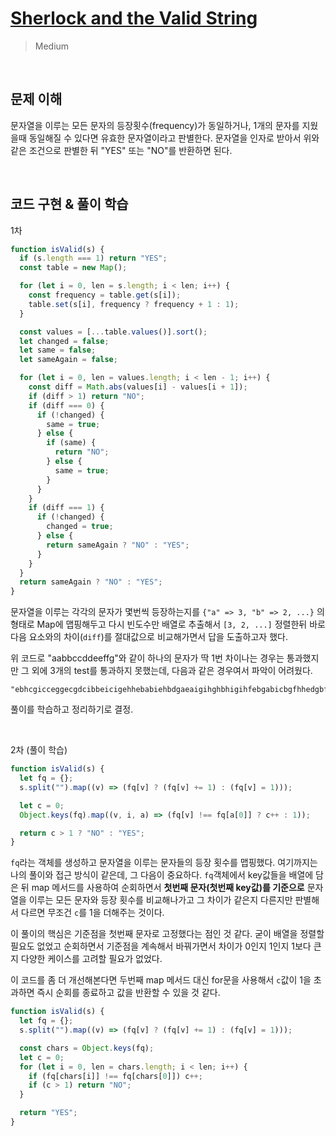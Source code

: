 # [Sherlock and the Valid String](https://www.hackerrank.com/challenges/sherlock-and-valid-string/problem?h_l=interview&playlist_slugs%5B%5D%5B%5D=interview-preparation-kit&playlist_slugs%5B%5D%5B%5D=strings&isFullScreen=true)

> Medium

<br />

## 문제 이해

문자열을 이루는 모든 문자의 등장횟수(frequency)가 동일하거나, 1개의 문자를 지웠을때 동일해질 수 있다면 유효한 문자열이라고 판별한다.
문자열을 인자로 받아서 위와 같은 조건으로 판별한 뒤 "YES" 또는 "NO"를 반환하면 된다.

<br />

## 코드 구현 & 풀이 학습

1차

```js
function isValid(s) {
  if (s.length === 1) return "YES";
  const table = new Map();

  for (let i = 0, len = s.length; i < len; i++) {
    const frequency = table.get(s[i]);
    table.set(s[i], frequency ? frequency + 1 : 1);
  }

  const values = [...table.values()].sort();
  let changed = false;
  let same = false;
  let sameAgain = false;

  for (let i = 0, len = values.length; i < len - 1; i++) {
    const diff = Math.abs(values[i] - values[i + 1]);
    if (diff > 1) return "NO";
    if (diff === 0) {
      if (!changed) {
        same = true;
      } else {
        if (same) {
          return "NO";
        } else {
          same = true;
        }
      }
    }
    if (diff === 1) {
      if (!changed) {
        changed = true;
      } else {
        return sameAgain ? "NO" : "YES";
      }
    }
  }
  return sameAgain ? "NO" : "YES";
}
```

문자열을 이루는 각각의 문자가 몇번씩 등장하는지를 `{"a" => 3, "b" => 2, ...}` 의 형태로 Map에 맵핑해두고 다시 빈도수만 배열로 추출해서 `[3, 2, ...]` 정렬한뒤 바로 다음 요소와의 차이(`diff`)를 절대값으로 비교해가면서 답을 도출하고자 했다.

위 코드로 "aabbccddeeffg"와 같이 하나의 문자가 딱 1번 차이나는 경우는 통과했지만 그 외에 3개의 test를 통과하지 못했는데, 다음과 같은 경우여서 파악이 어려웠다.

```
"ebhcgicceggecgdcibbeicigehhebabiehbdgaeaigihghbhigihfebgabicbgfhhedgbfehiahchcecedffhccebifcbdfcfaecicafahfiecceeaabbecfhgbfifabbffadcieeaiidddhfdeccaedbgcfdehbadihheieidgcfbdiiicgahebfbbdfeffegbdhgdagefhbgafaabfghdcbfdhabhfahbdhgifbghhafcieachcbeabccbiigdcfegcccfafehegbiecbdhabcffggiifaabfagbfdfbfacdcafabccgibiidgabiabigbgbbaideeagaaffcddhieicehhchfedfgbgbfhgedhacegaieeedggacbbgadeibbbcdhbabbieibcfbhgdbbiecdhbffaghh"...
```

풀이를 학습하고 정리하기로 결정.

<br />

2차 (풀이 학습)

```js
function isValid(s) {
  let fq = {};
  s.split("").map((v) => (fq[v] ? (fq[v] += 1) : (fq[v] = 1)));

  let c = 0;
  Object.keys(fq).map((v, i, a) => (fq[v] !== fq[a[0]] ? c++ : 1));

  return c > 1 ? "NO" : "YES";
}
```

`fq`라는 객체를 생성하고 문자열을 이루는 문자들의 등장 횟수를 맵핑했다. 여기까지는 나의 풀이와 접근 방식이 같은데, 그 다음이 중요하다. `fq`객체에서 key값들을 배열에 담은 뒤 map 메서드를 사용하여 순회하면서 **첫번째 문자(첫번째 key값)를 기준으로** 문자열을 이루는 모든 문자와 등장 횟수를 비교해나가고 그 차이가 같은지 다른지만 판별해서 다르면 무조건 `c`를 1을 더해주는 것이다.

이 풀이의 핵심은 기준점을 첫번째 문자로 고정했다는 점인 것 같다. 굳이 배열을 정렬할 필요도 없었고 순회하면서 기준점을 계속해서 바꿔가면서 차이가 0인지 1인지 1보다 큰지 다양한 케이스를 고려할 필요가 없었다.

이 코드를 좀 더 개선해본다면 두번째 map 메서드 대신 for문을 사용해서 `c`값이 1을 초과하면 즉시 순회를 종료하고 값을 반환할 수 있을 것 같다.

```js
function isValid(s) {
  let fq = {};
  s.split("").map((v) => (fq[v] ? (fq[v] += 1) : (fq[v] = 1)));

  const chars = Object.keys(fq);
  let c = 0;
  for (let i = 0, len = chars.length; i < len; i++) {
    if (fq[chars[i]] !== fq[chars[0]]) c++;
    if (c > 1) return "NO";
  }

  return "YES";
}
```
